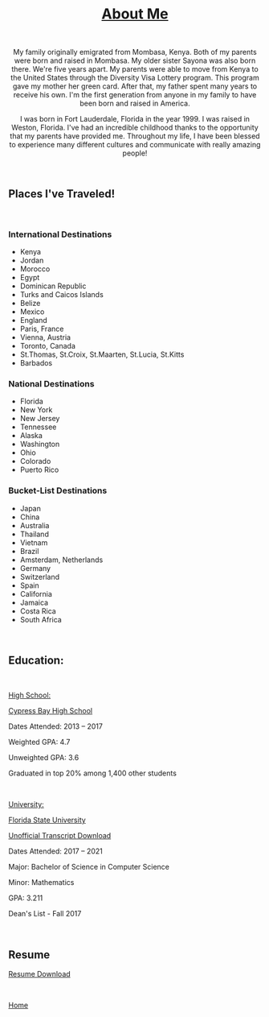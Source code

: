 <h1 style="text-align: center;"><span><u>About Me</u></span></h1>
<p>&nbsp;</p>
<p style="text-align: center;">My family originally emigrated from Mombasa, Kenya. Both of my parents were born and raised in Mombasa. My older sister Sayona was also born there. We're five years apart. My parents were able to move from Kenya to the United States through the Diversity Visa Lottery program. This program gave my mother her green card. After that, my father spent many years to receive his own. I'm the first generation from anyone in my family to have been born and raised in America. </p>
<p style="text-align: center;">I was born in Fort Lauderdale, Florida in the year 1999. I was raised in Weston, Florida. I've had an incredible childhood thanks to the opportunity that my parents have provided me. Throughout my life, I have been blessed to experience many different cultures and communicate with really amazing people!</p>

<p>&nbsp;</p>
<h2><strong>Places I've Traveled!</strong> </h2>
<p>&nbsp;</p>

<h3>International Destinations</h3>

  * Kenya
  * Jordan
  * Morocco
  * Egypt
  * Dominican Republic
  * Turks and Caicos Islands
  * Belize
  * Mexico
  * England
  * Paris, France
  * Vienna, Austria
  * Toronto, Canada
  * St.Thomas, St.Croix, St.Maarten, St.Lucia, St.Kitts
  * Barbados

<h3>National Destinations</h3>

  * Florida
  * New York
  * New Jersey
  * Tennessee
  * Alaska
  * Washington
  * Ohio
  * Colorado
  * Puerto Rico

<h3>Bucket-List Destinations</h3>

  * Japan
  * China
  * Australia
  * Thailand
  * Vietnam
  * Brazil
  * Amsterdam, Netherlands
  * Germany
  * Switzerland
  * Spain
  * California
  * Jamaica
  * Costa Rica
  * South Africa

<p>&nbsp;</p>
<h2><strong>Education: </strong></h2>
<p>&nbsp;</p>

<p><span style="text-decoration: underline;">High School:</span></p>

[Cypress Bay High School](https://www.browardschools.com/cypressbay)
<div class="pv-entity__summary-info pv-entity__summary-info--background-section">
<p class="pv-entity__dates t-14 t-black--light t-normal"><span class="visually-hidden">Dates Attended: 2</span><time>013</time>&nbsp;&ndash;&nbsp;<time>2017</time></p>
</div>
<div id="ember132" class="pv-entity__extra-details t-14 t-black--light ember-view">
<p class="pv-entity__description t-14 t-normal mt4">Weighted GPA: 4.7</p>
<p class="pv-entity__description t-14 t-normal mt4">Unweighted GPA: 3.6</p>
<p class="pv-entity__description t-14 t-normal mt4">Graduated in top 20% among 1,400 other students</p>
<p class="pv-entity__description t-14 t-normal mt4">&nbsp;</p>
<p class="pv-entity__description t-14 t-normal mt4"><span style="text-decoration: underline;">University:</span></p>
</div>

[Florida State University](https://www.fsu.edu/)

[Unofficial Transcript Download](images/TSRPT.pdf)
<p class="pv-entity__dates t-14 t-black--light t-normal"><span class="visually-hidden">Dates Attended: 2</span><time>017</time>&nbsp;&ndash;&nbsp;<time>2021</time></p>
<p>Major: Bachelor of Science in Computer Science</p>
<p>Minor: Mathematics</p>
<p>GPA: 3.211</p>
<p>Dean's List - Fall 2017</p>
<p>&nbsp;</p>
<h2><strong>Resume</strong></h2>

[Resume Download](images/resume3.pdf)

<p>&nbsp;</p>

[Home](index)